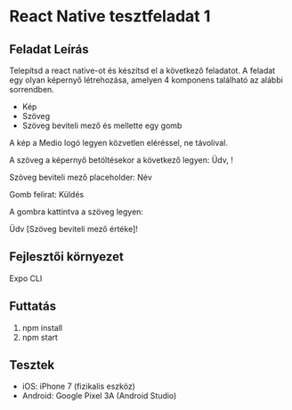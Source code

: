 # React Native tesztfeladat 1

## Feladat Leírás

Telepítsd a react native-ot és készítsd el a következő feladatot. A feladat egy olyan képernyő létrehozása, amelyen 4 komponens található az alábbi sorrendben.
- Kép
- Szöveg
- Szöveg beviteli mező és mellette egy gomb

A kép a Medio logó legyen közvetlen eléréssel, ne távolival.

A szöveg a képernyő betöltésekor a következő legyen: Üdv, !

Szöveg beviteli mező placeholder: Név

Gomb felirat: Küldés

A gombra kattintva a szöveg legyen:

Üdv [Szöveg beviteli mező értéke]!

## Fejlesztői környezet

Expo CLI

## Futtatás

1. npm install
2. npm start

## Tesztek

- iOS: iPhone 7 (fizikalis eszköz)
- Android: Google Pixel 3A (Android Studio)
